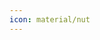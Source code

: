 ```yaml
---
icon: material/nut
---
```


[//]: # (todo introduccion del manejador de contexto)

[//]: # (todo seguir con la estructura del manejador de contexto)
